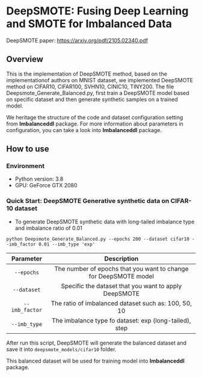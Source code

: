 # DeepSMOTE: Fusing Deep Learning and SMOTE for Imbalanced Data

DeepSMOTE paper: https://arxiv.org/pdf/2105.02340.pdf
## Overview

This is the implementation of DeepSMOTE method, based on the implementationof authors on MNIST dataset, we implemented DeepSMOTE method on CIFAR10, CIFAR100, SVHN10, CINIC10, TINY200. The file Deepsmote_Generate_Balanced.py, first train a DeepSMOTE model based on specific dataset and then generate synthetic samples on a trained model.

We heritage the structure of the code and dataset configuration setting from **Imbalanceddl** package. For more information about parameters in configuration, you can take a look into **Imbalanceddl** package.

## How to use
### Environment
* Python version: 3.8
* GPU: GeForce GTX 2080

### Quick Start: DeepSMOTE Generative synthetic data on CIFAR-10 dataset
* To generate DeepSMOTE synthetic data with long-tailed imbalance type and imbalance ratio of 0.01
```
python Deepsmote_Generate_Balanced.py --epochs 200 --dataset cifar10 --imb_factor 0.01 --imb_type 'exp'
```
|  Parameter | Description|
|:----------:|:----------:|
| `--epochs` | The number of epochs that you want to change for DeepSMOTE model|
|`--dataset`| Specific the dataset that you want to apply DeepSMOTE|
|`--imb_factor`| The ratio of imbalanced dataset such as: 100, 50, 10|
|`--imb_type`| The imbalance type fo dataset: exp (long-tailed), step|

After run this script, DeepSMOTE will generate the balanced dataset and save it into `deepsmote_models/cifar10` folder.

This balanced dataset will be used for training model into **Imbalanceddl** package.